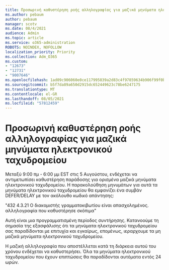 ```yaml
---
title: Προσωρινή καθυστέρηση ροής αλληλογραφίας για μαζικά μηνύματα ηλεκτρονικού ταχυδρομείου
ms.author: pebaum
author: pebaum
manager: scotv
ms.date: 08/4/2021
audience: Admin
ms.topic: article
ms.service: o365-administration
ROBOTS: NOINDEX, NOFOLLOW
localization_priority: Priority
ms.collection: Adm_O365
ms.custom:
- "12673"
- "12731"
- "9007646"
ms.openlocfilehash: 1ad09c906060e0ce117995839a2d83c4f97859634b906f99f0b6c0d72a4efa9e
ms.sourcegitcommit: b5f7da89a650d2915dc652449623c78be6247175
ms.translationtype: MT
ms.contentlocale: el-GR
ms.lasthandoff: 08/05/2021
ms.locfileid: "57812459"
---
```

# <a name="temporary-mail-flow-delay-for-bulk-emails"></a>Προσωρινή καθυστέρηση ροής αλληλογραφίας για μαζικά μηνύματα ηλεκτρονικού ταχυδρομείου

Μεταξύ 9:00 πμ - 6:00 μμ EST στις 5 Αυγούστου, ενδέχεται να αντιμετωπίσει καθυστέρηση παράδοσης για ορισμένα μαζικά μηνύματα ηλεκτρονικού ταχυδρομείου. Η παρακολούθηση μηνυμάτων για αυτά τα μηνύματα ηλεκτρονικού ταχυδρομείου θα εμφανίζει ένα συμβάν DEFER/DELAY με τον ακόλουθο κωδικό απάντησης:

"432 4.3.21 Ο διακομιστής γραμματοκιβωτίου είναι απασχολημένος. αλληλογραφία που καθυστέρησε σκόπιμα"

Αυτή είναι μια προγραμματισμένη περίοδος συντήρησης. Κατανοούμε τη σημασία της εξασφάλισης ότι τα μηνύματα ηλεκτρονικού ταχυδρομείου σας παραδίδονται με επιτυχία και εγκαίρως, επομένως, ιεραρχουμε τα μη μαζικά μηνύματα ηλεκτρονικού ταχυδρομείου. 

Η μαζική αλληλογραφία που αποστέλλεται κατά τη διάρκεια αυτού του χρόνου ενδέχεται να καθυστερήσει. Όλα τα μηνύματα ηλεκτρονικού ταχυδρομείου που έχουν επιπτώσεις θα παραδίδονται αυτόματα εντός 24 ωρών.
